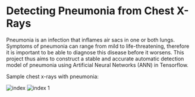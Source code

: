 # Detecting Pneumonia from Chest X-Rays

Pneumonia is an infection that inflames air sacs in one or both lungs. Symptoms of pneumonia can range from mild to life-threatening, therefore it is important to be able to diagnose this disease before it worsens. This project thus aims to construct a stable and accurate automatic detection model of pneumonia using Artificial Neural Networks (ANN) in Tensorflow.


Sample chest x-rays with pneumonia:

![index](https://user-images.githubusercontent.com/44122417/138588383-0086b16e-c23a-448e-9ff4-c3a72201fb5e.png)
![index 1](https://user-images.githubusercontent.com/44122417/138588384-aebf2d33-9138-4eac-aea7-8e27b272fb59.png)
